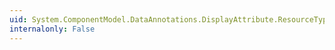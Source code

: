 ```yaml
---
uid: System.ComponentModel.DataAnnotations.DisplayAttribute.ResourceType
internalonly: False
---
```

